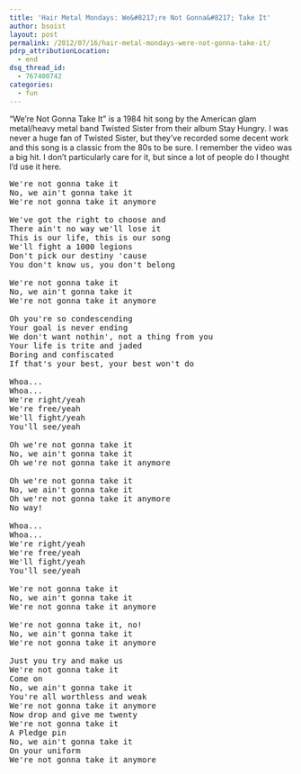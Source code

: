 ```yaml
---
title: 'Hair Metal Mondays: We&#8217;re Not Gonna&#8217; Take It'
author: bsoist
layout: post
permalink: /2012/07/16/hair-metal-mondays-were-not-gonna-take-it/
pdrp_attributionLocation:
  - end
dsq_thread_id:
  - 767400742
categories:
  - fun
---
```

&#8220;We&#8217;re Not Gonna Take It&#8221; is a 1984 hit song by the American glam metal/heavy metal band Twisted Sister from their album Stay Hungry. I was never a huge fan of Twisted Sister, but they&#8217;ve recorded some decent work and this song is a classic from the 80s to be sure. I remember the video was a big hit. I don&#8217;t particularly care for it, but since a lot of people do I thought I&#8217;d use it here.

<div>
</div>

<pre>We're not gonna take it
No, we ain't gonna take it
We're not gonna take it anymore

We've got the right to choose and
There ain't no way we'll lose it
This is our life, this is our song
We'll fight a 1000 legions
Don't pick our destiny 'cause
You don't know us, you don't belong

We're not gonna take it
No, we ain't gonna take it
We're not gonna take it anymore

Oh you're so condescending
Your goal is never ending
We don't want nothin', not a thing from you
Your life is trite and jaded
Boring and confiscated
If that's your best, your best won't do

Whoa...
Whoa...
We're right/yeah
We're free/yeah
We'll fight/yeah
You'll see/yeah

Oh we're not gonna take it
No, we ain't gonna take it
Oh we're not gonna take it anymore

Oh we're not gonna take it
No, we ain't gonna take it
Oh we're not gonna take it anymore
No way!

Whoa...
Whoa...
We're right/yeah
We're free/yeah
We'll fight/yeah
You'll see/yeah

We're not gonna take it
No, we ain't gonna take it
We're not gonna take it anymore

We're not gonna take it, no!
No, we ain't gonna take it
We're not gonna take it anymore

Just you try and make us
We're not gonna take it
Come on
No, we ain't gonna take it
You're all worthless and weak
We're not gonna take it anymore
Now drop and give me twenty
We're not gonna take it
A Pledge pin
No, we ain't gonna take it
On your uniform
We're not gonna take it anymore
</pre>
